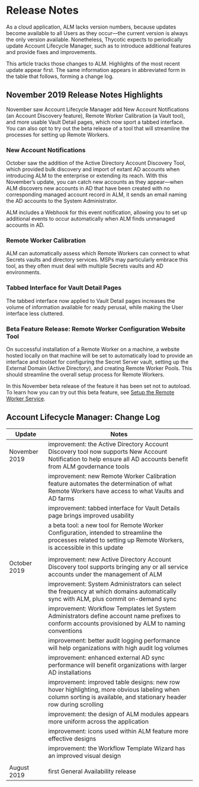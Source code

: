 ﻿[title]: # (Release Notes)
[tags]: # (Account Lifecycle Manager,ALM,Active Directory,)
[priority]: # (8510)

# Release Notes

As a cloud application, ALM lacks version numbers, because updates become available to all Users as they occur—the current version is always the only version available. Nonetheless, Thycotic expects to periodically update Account Lifecycle Manager, such as to introduce additional features and provide fixes and improvements.

This article tracks those changes to ALM. Highlights of the most recent update appear first. The same information appears in abbreviated form in the table that follows, forming a change log.

## November 2019 Release Notes Highlights

November saw Account Lifecycle Manager add New Account Notifications (an Account Discovery feature), Remote Worker Calibration (a Vault tool), and more usable Vault Detail pages, which now sport a tabbed interface. You can also opt to try out the beta release of a tool that will streamline the processes for setting up Remote Workers.

### New Account Notifications

October saw the addition of the Active Directory Account Discovery Tool, which provided bulk discovery and import of extant AD accounts when introducing ALM to the enterprise or extending its reach. With this November’s update, you can catch new accounts as they appear—when ALM discovers new accounts in AD that have been created with no corresponding managed account record in ALM, it sends an email naming the AD accounts to the System Administrator.

ALM includes a Webhook for this event notification, allowing you to set up additional events to occur automatically when ALM finds unmanaged accounts in AD.

### Remote Worker Calibration

ALM can automatically assess which Remote Workers can connect to what Secrets vaults and directory services. MSPs may particularly embrace this tool, as they often must deal with multiple Secrets vaults and AD environments.

### Tabbed Interface for Vault Detail Pages

The tabbed interface now applied to Vault Detail pages increases the volume of information available for ready perusal, while making the User interface less cluttered.

### Beta Feature Release: Remote Worker Configuration Website Tool

On successful installation of a Remote Worker on a machine, a website hosted locally on that machine will be set to automatically load to provide an interface and toolset for configuring the Secret Server vault, setting up the External Domain (Active Directory), and creating Remote Worker Pools. This should streamline the overall setup process for Remote Workers.

In this November beta release of the feature it has been set not to autoload. To learn how you can try out this beta feature, see [Setup the Remote Worker Service](../get-started/setup-remote-wrk/).

## Account Lifecycle Manager: Change Log

| **Update**             | **Notes**                                                                                                                                                           |
|------------------------|---------------------------------------------------------------------------------------------------------------------------------------------------------------------|
| November 2019          | improvement: the Active Directory Account Discovery tool now supports New Account Notification to help ensure all AD accounts benefit from ALM govdernance tools    |
|                        | improvement: new Remote Worker Calibration feature automates the determination of what Remote Workers have access to what Vaults and AD farms                       |
|                        | improvement: tabbed interface for Vault Details page brings improved usability                                                                                      |
|                        | a beta tool: a new tool for Remote Worker Configuration, intended to streamline the processes related to setting up Remote Workers, is accessible in this update    |
|                        |                                                                                                                                                                     |
| October 2019           | improvement: new Active Directory Account Discovery tool supports bringing any or all service accounts under the management of ALM                                  |
|                        | improvement: System Administrators can select the frequency at which domains automatically sync with ALM, plus commit on-demand sync                                |
|                        | improvement: Workflow Templates let System Administrators define account name prefixes to conform accounts provisioned by ALM to naming conventions                 |
|                        | improvement: better audit logging performance will help organizations with high audit log volumes                                                                   |
|                        | improvement: enhanced external AD sync performance will benefit organizations with larger AD installations                                                          |
|                        | improvement: improved table designs: new row hover highlighting, more obvious labeling when column sorting is available, and stationary header row during scrolling |
|                        | improvement: the design of ALM modules appears more uniform across the application                                                                                  |
|                        | improvement: icons used within ALM feature more effective designs                                                                                                   |
|                        | improvement: the Workflow Template Wizard has an improved visual design                                                                                             |
|                        |                                                                                                                                                                     |
| August 2019            | first General Availability release                                                                                                                                  |
